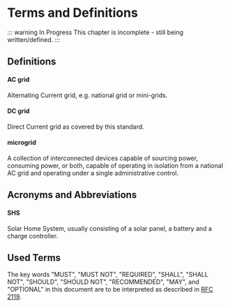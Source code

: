 # Terms and Definitions
::: warning In Progress
This chapter is incomplete - still being written/defined.
:::


## Definitions

#### AC grid

Alternating Current grid, e.g. national grid or mini-grids.

#### DC grid

Direct Current grid as covered by this standard.


#### microgrid

A collection of interconnected devices capable of sourcing power, consuming power, or both, capable of operating
in isolation from a national AC grid and operating under a single administrative control.


## Acronyms and Abbreviations

#### SHS

Solar Home System, usually consisting of a solar panel, a battery and a charge controller.

## Used Terms

The key words "MUST", "MUST NOT", "REQUIRED", "SHALL", "SHALL NOT", "SHOULD", "SHOULD NOT", "RECOMMENDED", "MAY", and "OPTIONAL" in this document are to be interpreted as described in [RFC 2119](https://tools.ietf.org/html/rfc2119).
